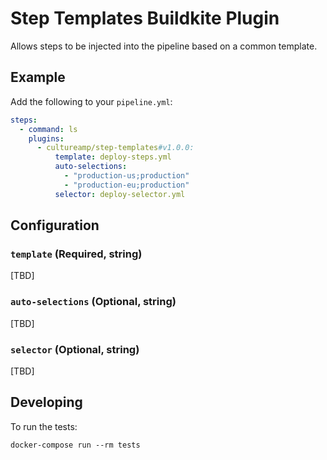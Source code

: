 # Step Templates Buildkite Plugin

Allows steps to be injected into the pipeline based on a common template.

## Example

Add the following to your `pipeline.yml`:

```yml
steps:
  - command: ls
    plugins:
      - cultureamp/step-templates#v1.0.0:
          template: deploy-steps.yml
          auto-selections:
            - "production-us;production"
            - "production-eu;production"
          selector: deploy-selector.yml
```

## Configuration

### `template` (Required, string)

[TBD]

### `auto-selections` (Optional, string)

[TBD]

### `selector` (Optional, string)

[TBD]

## Developing

To run the tests:

```shell
docker-compose run --rm tests
```
